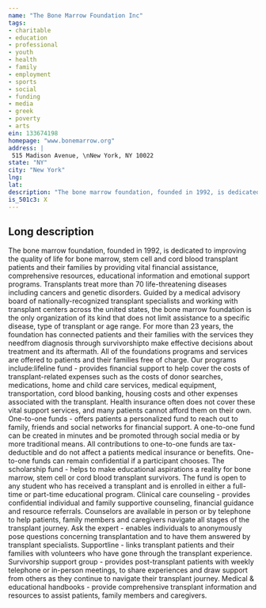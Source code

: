 ```yaml
---
name: "The Bone Marrow Foundation Inc"
tags:
- charitable
- education
- professional
- youth
- health
- family
- employment
- sports
- social
- funding
- media
- greek
- poverty
- arts
ein: 133674198
homepage: "www.bonemarrow.org"
address: |
 515 Madison Avenue, \nNew York, NY 10022
state: "NY"
city: "New York"
lng: 
lat: 
description: "The bone marrow foundation, founded in 1992, is dedicated to improving the quality of life for bone marrow, stem cell and cord blood transplant patients and their families by providing vital financial assistance, educational information, and emotional support programs. "
is_501c3: X
---
```


## Long description

The bone marrow foundation, founded in 1992, is dedicated to improving the quality of life for bone marrow, stem cell and cord blood transplant patients and their families by providing vital financial assistance, comprehensive resources, educational information and emotional support programs. Transplants treat more than 70 life-threatening diseases including cancers and genetic disorders. Guided by a medical advisory board of nationally-recognized transplant specialists and working with transplant centers across the united states, the bone marrow foundation is the only organization of its kind that does not limit assistance to a specific disease, type of transplant or age range. For more than 23 years, the foundation has connected patients and their families with the services they needfrom diagnosis through survivorshipto make effective decisions about treatment and its aftermath. All of the foundations programs and services are offered to patients and their families free of charge. Our programs include:lifeline fund - provides financial support to help cover the costs of transplant-related expenses such as the costs of donor searches, medications, home and child care services, medical equipment, transportation, cord blood banking, housing costs and other expenses associated with the transplant. Health insurance often does not cover these vital support services, and many patients cannot afford them on their own. One-to-one funds - offers patients a personalized fund to reach out to family, friends and social networks for financial support. A one-to-one fund can be created in minutes and be promoted through social media or by more traditional means. All contributions to one-to-one funds are tax-deductible and do not affect a patients medical insurance or benefits. One-to-one funds can remain confidential if a participant chooses. The scholarship fund - helps to make educational aspirations a reality for bone marrow, stem cell or cord blood transplant survivors. The fund is open to any student who has received a transplant and is enrolled in either a full-time or part-time educational program. Clinical care counseling - provides confidential individual and family supportive counseling, financial guidance and resource referrals. Counselors are available in person or by telephone to help patients, family members and caregivers navigate all stages of the transplant journey. Ask the expert - enables individuals to anonymously pose questions concerning transplantation and to have them answered by transplant specialists. Supportline - links transplant patients and their families with volunteers who have gone through the transplant experience. Survivorship support group - provides post-transplant patients with weekly telephone or in-person meetings, to share experiences and draw support from others as they continue to navigate their transplant journey. Medical & educational handbooks - provide comprehensive transplant information and resources to assist patients, family members and caregivers. 
